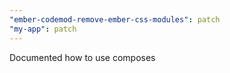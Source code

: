 ```yaml
---
"ember-codemod-remove-ember-css-modules": patch
"my-app": patch
---
```


Documented how to use composes
